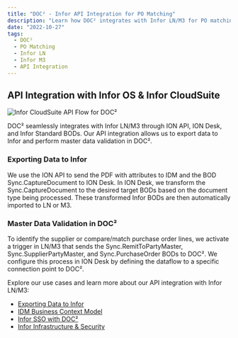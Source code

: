 ```yaml
---
title: "DOC² - Infor API Integration for PO Matching"
description: "Learn how DOC² integrates with Infor LN/M3 for PO matching and document processing. Explore our use cases and API flow for seamless integration."
date: "2022-10-27"
tags:
  - DOC²
  - PO Matching
  - Infor LN
  - Infor M3
  - API Integration
---
```


## API Integration with Infor OS & Infor CloudSuite

![Infor CloudSuite API Flow for DOC²](/_images/doc2/infor/Doc2-Infor.png "Infor CloudSuite API Flow for DOC²")

DOC² seamlessly integrates with Infor LN/M3 through ION API, ION Desk, and Infor Standard BODs. Our API integration allows us to export data to Infor and perform master data validation in DOC².

### Exporting Data to Infor

We use the ION API to send the PDF with attributes to IDM and the BOD Sync.CaptureDocument to ION Desk. In ION Desk, we transform the Sync.CaptureDocument to the desired target BODs based on the document type being processed. These transformed Infor BODs are then automatically imported to LN or M3.

### Master Data Validation in DOC²

To identify the supplier or compare/match purchase order lines, we activate a trigger in LN/M3 that sends the Sync.RemitToPartyMaster, Sync.SupplierPartyMaster, and Sync.PurchaseOrder BODs to DOC². We configure this process in ION Desk by defining the dataflow to a specific connection point to DOC².

Explore our use cases and learn more about our API integration with Infor LN/M3:

- [Exporting Data to Infor](/doc2/export/export-to-infor/)
- [IDM Business Context Model](/doc2/doc2-with-infor/IDM-business-context-model/)
- [Infor SSO with DOC²](/doc2/configuring-sso-in-cloud/)
- [Infor Infrastructure & Security](/doc2/doc2-with-infor/infrastructure/)
